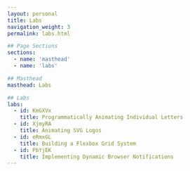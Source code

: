 ```yaml
---
layout: personal
title: Labs
navigation_weight: 3
permalink: labs.html

## Page Sections
sections:
  - name: 'masthead'
  - name: 'labs'

## Masthead
masthead: Labs

## Labs
labs:
  - id: KmGXVx
    title: Programmatically Animating Individual Letters
  - id: XjmyRA
    title: Animating SVG Logos
  - id: eRmxGL
    title: Building a Flexbox Grid System
  - id: PbYjEK
    title: Implementing Dynamic Browser Notifications
---
```

